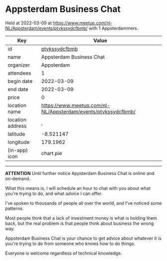 # Appsterdam Business Chat
Held at 2022-03-09 at https://www.meetup.com/nl-NL/Appsterdam/events/ptvkssydcfbmb/ with 1 Appsterdammers.
        
|Key|Value
|---|---|
|id|[ptvkssydcfbmb](https://www.meetup.com/appsterdam/events/ptvkssydcfbmb/)|
|name|Appsterdam Business Chat|
|organizer|Appsterdam|
|attendees|1|
|begin date|2022-03-09|
|end date|2022-03-09|
|price|0|
|location name|https://www.meetup.com/nl-NL/Appsterdam/events/ptvkssydcfbmb/|
|location address|, |
|latitude|-8.521147|
|longitude|179.1962|
|(in-app) icon|chart.pie|

---

**ATTENTION** Until further notice Appsterdam Business Chat is online and on-demand.

What this means is, I will schedule an hour to chat with you about what you're trying to do, and what advice I can offer.

I've spoken to thousands of people all over the world, and I've noticed some patterns.

Most people think that a lack of investment money is what is holding them back, but the real problem is that people think about business the wrong way.

Appsterdam Business Chat is your chance to get advice about whatever it is you're trying to do from someone who knows how to do things.

Everyone is welcome regardless of technical knowledge.
